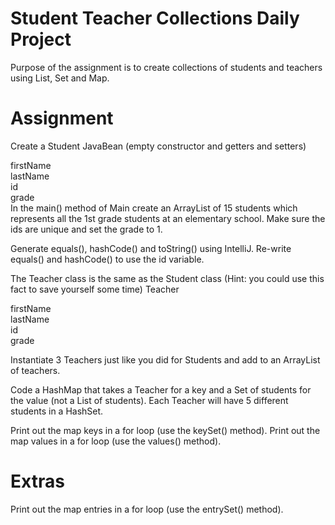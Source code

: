# Student Teacher Collections Daily Project

Purpose of the assignment is to create collections of students and teachers using List, Set and Map.<br>

# Assignment

Create a Student JavaBean (empty constructor and getters and setters)<br>

firstName<br>
lastName<br>
id<br>
grade<br>
In the main() method of Main create an ArrayList of 15 students which represents all the 1st grade students at an elementary school. Make sure the ids are unique and set the grade to 1.<br>

Generate equals(), hashCode() and toString() using IntelliJ. Re-write equals() and hashCode() to use the id variable.<br>

The Teacher class is the same as the Student class (Hint: you could use this fact to save yourself some time) Teacher<br>

firstName<br>
lastName<br>
id<br>
grade<br>

Instantiate 3 Teachers just like you did for Students and add to an ArrayList of teachers.<br>

Code a HashMap that takes a Teacher for a key and a Set of students for the value (not a List of students). Each Teacher will have 5 different students in a HashSet.<br>

Print out the map keys in a for loop (use the keySet() method). Print out the map values in a for loop (use the values() method).<br>

# Extras

Print out the map entries in a for loop (use the entrySet() method).

